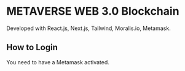 # METAVERSE WEB 3.0 Blockchain

Developed with React.js, Next.js, Tailwind, Moralis.io, Metamask.

## How to Login

You need to have a Metamask activated.
